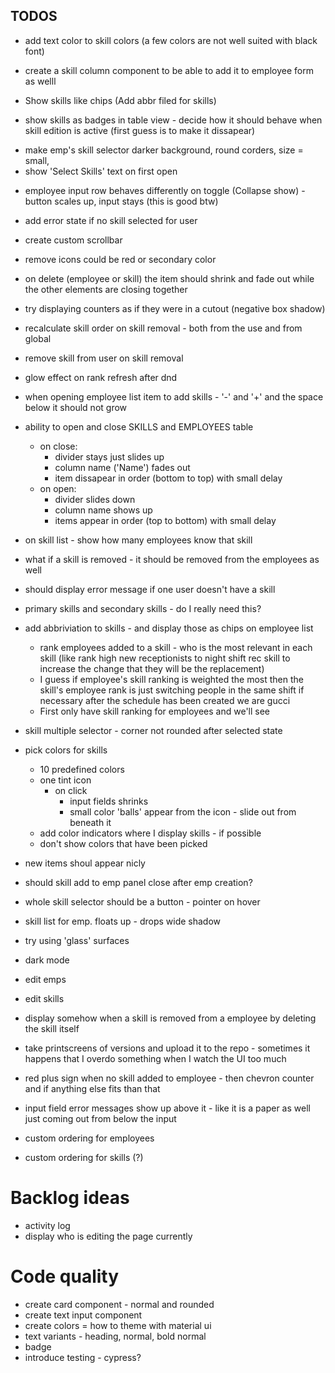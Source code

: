 ## TODOS

- add text color to skill colors (a few colors are not well suited with black font)
- create a skill column component to be able to add it to employee form as welll

- Show skills like chips (Add abbr filed for skills)
- show skills as badges in table view - decide how it should behave when skill edition is active (first guess is to make it dissapear)

* make emp's skill selector darker background, round corders, size = small,
* show 'Select Skills' text on first open

- employee input row behaves differently on toggle (Collapse show) - button scales up, input stays (this is good btw)
- add error state if no skill selected for user

- create custom scrollbar

- remove icons could be red or secondary color

- on delete (employee or skill) the item should shrink and fade out while the other elements are closing together
- try displaying counters as if they were in a cutout (negative box shadow)

- recalculate skill order on skill removal - both from the use and from global
- remove skill from user on skill removal

- glow effect on rank refresh after dnd

- when opening employee list item to add skills - '-' and '+' and the space below it should not grow

- ability to open and close SKILLS and EMPLOYEES table
  - on close:
    - divider stays just slides up
    - column name ('Name') fades out
    - item dissapear in order (bottom to top) with small delay
  - on open:
    - divider slides down
    - column name shows up
    - items appear in order (top to bottom) with small delay
- on skill list - show how many employees know that skill

- what if a skill is removed - it should be removed from the employees as well
- should display error message if one user doesn't have a skill
- primary skills and secondary skills - do I really need this?
- add abbriviation to skills - and display those as chips on employee list

  - rank employees added to a skill - who is the most relevant in each skill (like rank high new receptionists to night shift rec skill to increase the change that they will be the replacement)
  - I guess if employee's skill ranking is weighted the most then the skill's employee rank is just switching people in the same shift if necessary after the schedule has been created we are gucci
  - First only have skill ranking for employees and we'll see

- skill multiple selector - corner not rounded after selected state

- pick colors for skills

  - 10 predefined colors
  - one tint icon
    - on click
      - input fields shrinks
      - small color 'balls' appear from the icon - slide out from beneath it
  - add color indicators where I display skills - if possible
  - don't show colors that have been picked

- new items shoul appear nicly
- should skill add to emp panel close after emp creation?
- whole skill selector should be a button - pointer on hover

- skill list for emp. floats up - drops wide shadow

- try using 'glass' surfaces
- dark mode

- edit emps
- edit skills

- display somehow when a skill is removed from a employee by deleting the skill itself
- take printscreens of versions and upload it to the repo - sometimes it happens that I overdo something when I watch the UI too much
- red plus sign when no skill added to employee - then chevron counter and if anything else fits than that

- input field error messages show up above it - like it is a paper as well just coming out from below the input
- custom ordering for employees
- custom ordering for skills (?)

# Backlog ideas

- activity log
- display who is editing the page currently

# Code quality

- create card component - normal and rounded
- create text input component
- create colors = how to theme with material ui
- text variants - heading, normal, bold normal
- badge
- introduce testing - cypress?
